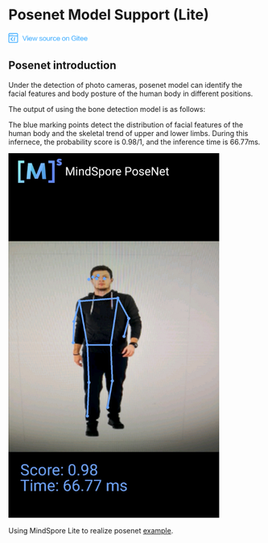 # Posenet Model Support (Lite)

<a href="https://gitee.com/mindspore/docs/blob/master/docs/note/source_en/posenet_lite.md" target="_blank"><img src="./_static/logo_source.png"></a>

## Posenet introduction

Under the detection of photo cameras, posenet model can identify the facial features and body posture of the human body in different positions.

The output of using the bone detection model is as follows:

The blue marking points detect the distribution of facial features of the human body and the skeletal trend of upper and lower limbs. During this infernece, the probability score is 0.98/1, and the inference time is 66.77ms.

![image_posenet](images/posenet_detection.png)

Using MindSpore Lite to realize posenet [example](https://gitee.com/mindspore/mindspore/tree/master/model_zoo/official/lite/posenet).
